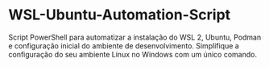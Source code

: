 # WSL-Ubuntu-Automation-Script
Script PowerShell para automatizar a instalação do WSL 2, Ubuntu, Podman e configuração inicial do ambiente de desenvolvimento. Simplifique a configuração do seu ambiente Linux no Windows com um único comando.
